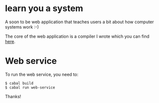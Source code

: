 # learn you a system
A soon to be web application that teaches users a bit about how computer systems work :-)

The core of the web application is a compiler I wrote which you can find [here](https://github.com/jobhdez/pyhs).

# Web service

To run the web service, you need to:

```
$ cabal build
$ cabal run web-service
```

Thanks!